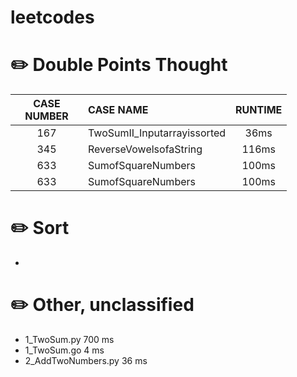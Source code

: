 # leetcodes 

# :pencil2: Double Points Thought
| CASE NUMBER   | 	CASE NAME  				|  	RUNTIME  	|
| :--------:   	| 	:-----  				| 	:----:  	|
|    167     	|    	TwoSumII_Inputarrayissorted   		|    	36ms    	|
|    345     	|    	ReverseVowelsofaString  		|   	116ms   	|
|    633     	|    	SumofSquareNumbers    			|  	100ms  		|
|    633     	|    	SumofSquareNumbers    			|  	100ms  		|


# :pencil2: Sort
- 

# :pencil2: Other, unclassified
- 1_TwoSum.py                                         700 ms
- 1_TwoSum.go                                         4   ms
- 2_AddTwoNumbers.py                                  36  ms





<style>
table th:first-of-type {
	width: 100px;
}
</style>

